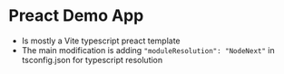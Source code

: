 # Preact Demo App

- Is mostly a Vite typescript preact template
- The main modification is adding `"moduleResolution": "NodeNext"` in tsconfig.json for typescript resolution

